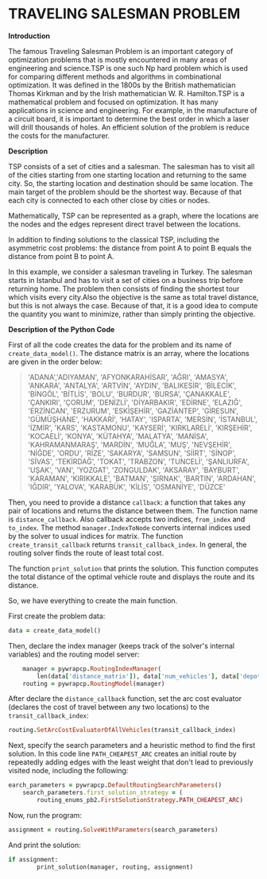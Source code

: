 # TRAVELING SALESMAN PROBLEM
**Introduction**

  The famous Traveling Salesman Problem is an important category of optimization problems that is mostly encountered in many areas of engineering and science.TSP is one such Np hard problem which is used for comparing different methods and algorithms in combinational optimization. It was defined in the 1800s by the British mathematician Thomas Kirkman and by the Irish mathematician W. R. Hamilton.TSP is a mathematical problem and focused on optimization. It has many applications in science and engineering. For example, in the manufacture of a circuit board, it is important to determine the best order in which a laser will drill thousands of holes. An efficient solution of the problem is reduce the costs for the manufacturer.

**Description**

  TSP consists of a set of cities and a salesman. The salesman has to visit all of the cities starting from one starting location and returning to the same city. So, the starting location and destination should be same location. The main target of the problem should be the shortest way. Because of that each city is connected to each other close by cities or nodes.
  
  Mathematically, TSP can be represented as a graph, where the locations are the nodes and the edges represent direct travel between the locations.
  
  In addition to finding solutions to the classical TSP, including the asymmetric cost problems: the distance from point A to point B equals the distance from point B to point A.
  
  In this example, we consider a salesman traveling in Turkey. The salesman starts in Istanbul and has to visit a set of cities on a business trip before returning home. The problem then consists of finding the shortest tour which visits every city.Also the objective is the same as total travel distance, but this is not always the case. Because of that, it is a good idea to compute the quantity you want to minimize, rather than simply printing the objective.

**Description of the Python Code**

  First of all the code creates the data for the problem and its name of ```create_data_model()```. The distance matrix is an array, where the locations are given in the order below:
  
> 'ADANA','ADIYAMAN', 'AFYONKARAHİSAR', 'AĞRI', 'AMASYA', 'ANKARA', 'ANTALYA', 'ARTVİN', 'AYDIN', 'BALIKESİR', 'BİLECİK', 'BİNGÖL', 'BİTLİS', 'BOLU', 'BURDUR', 'BURSA', 'ÇANAKKALE', 'ÇANKIRI', 'ÇORUM', 'DENİZLİ', 'DİYARBAKIR', 'EDİRNE', 'ELAZIĞ', 'ERZİNCAN', 'ERZURUM', 'ESKİŞEHİR', 'GAZİANTEP', 'GİRESUN', 'GÜMÜŞHANE', 'HAKKARİ', 'HATAY', 'ISPARTA', 'MERSİN', 'İSTANBUL', 'İZMİR', 'KARS', 'KASTAMONU', 'KAYSERİ', 'KIRKLARELİ', 'KIRŞEHİR', 'KOCAELİ', 'KONYA', 'KÜTAHYA', 'MALATYA', 'MANİSA', 'KAHRAMANMARAŞ', 'MARDİN', 'MUĞLA', 'MUŞ', 'NEVŞEHİR', 'NİĞDE', 'ORDU', 'RİZE', 'SAKARYA', 'SAMSUN', 'SİİRT', 'SİNOP', 'SİVAS', 'TEKİRDAĞ', 'TOKAT', 'TRABZON', 'TUNCELİ', 'ŞANLIURFA', 'UŞAK', 'VAN', 'YOZGAT', 'ZONGULDAK', 'AKSARAY', 'BAYBURT', 'KARAMAN', 'KIRIKKALE', 'BATMAN', 'ŞIRNAK', 'BARTIN', 'ARDAHAN', 'IĞDIR', 'YALOVA', 'KARABÜK', 'KİLİS', 'OSMANİYE', 'DÜZCE' 

  Then, you need to provide a distance ```callback```: a function that takes any pair of locations and returns the distance between them. The function name is ```distance_callback```. Also callback accepts two indices, ```from_index``` and ```to_index```. The method ```manager.IndexToNode``` converts internal indices used by the solver to usual indices for matrix.
The function  ```create_transit_callback``` returns ```transit_callback_index```. In general, the routing solver finds the route of least total cost.

The function ```print_solution``` that prints the solution. This function computes the total distance of the optimal vehicle route and displays the route and its distance. 

So, we have everything to create the main function. 

First create the problem data: 
```ruby
data = create_data_model()
```

Then, declare the index manager (keeps track of the solver's internal variables) and the routing model server:
```ruby
    manager = pywrapcp.RoutingIndexManager(
        len(data['distance_matrix']), data['num_vehicles'], data['depot'])
    routing = pywrapcp.RoutingModel(manager)
 ```

After declare the ```distance_callback``` function, set the arc cost evaluator (declares the cost of travel between any two locations) to the ```transit_callback_index```:
```ruby
routing.SetArcCostEvaluatorOfAllVehicles(transit_callback_index)
```

Next, specify the search parameters and a heuristic method to find the first solution. In this code line ```PATH_CHEAPEST_ARC``` creates an initial route by repeatedly adding edges with the least weight that don't lead to previously visited node, including the following:
```ruby
earch_parameters = pywrapcp.DefaultRoutingSearchParameters()
    search_parameters.first_solution_strategy = (
        routing_enums_pb2.FirstSolutionStrategy.PATH_CHEAPEST_ARC)
```

Now, run the program:
```ruby
assignment = routing.SolveWithParameters(search_parameters)
```

And print the solution:
```ruby
if assignment:
        print_solution(manager, routing, assignment)
```
